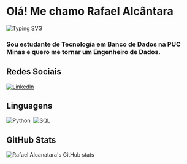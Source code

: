 # Olá! Me chamo Rafael Alcântara
[![Typing SVG](https://readme-typing-svg.herokuapp.com/?color=fff&size=35&center=true&vCenter=true&width=1000&lines=Bem+vindo+ao+meu+perfil+do+GitHub!+:%29)](https://git.io/typing-svg)

### Sou estudante de Tecnologia em Banco de Dados na PUC Minas e quero me tornar um Engenheiro de Dados.

## Redes Sociais

[![LinkedIn](https://img.shields.io/badge/LinkedIn-0077B5?style=for-the-badge&logo=linkedin&logoColor=fff)](www.linkedin.com/in/rafael-silva-de-alcântara-02330821b) 

## Linguagens
![Python](https://img.shields.io/badge/-Python-0D1117?style=for-the-badge&logo=python)&nbsp;
![SQL](https://img.shields.io/badge/-SQL-0D1117?style=for-the-badge&logo=sql)&nbsp;

## GitHub Stats

![Rafael Alcanatara's GitHub stats](https://github-readme-stats.vercel.app/api?username=rafael-dtnrd&theme=tokyonight&_icons=true&hide_title=true)

